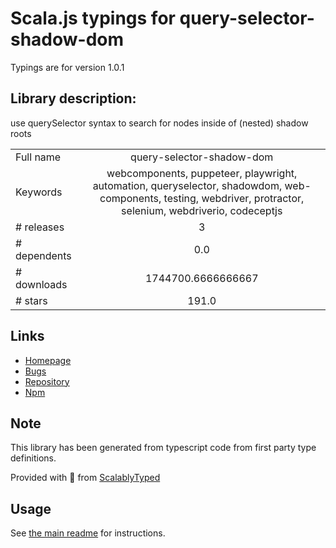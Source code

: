 
# Scala.js typings for query-selector-shadow-dom

Typings are for version 1.0.1

## Library description:
use querySelector syntax to search for nodes inside of (nested) shadow roots

|                    |                 |
| ------------------ | :-------------: |
| Full name          | query-selector-shadow-dom |
| Keywords           | webcomponents, puppeteer, playwright, automation, queryselector, shadowdom, web-components, testing, webdriver, protractor, selenium, webdriverio, codeceptjs |
| # releases         | 3 |
| # dependents       | 0.0 |
| # downloads        | 1744700.6666666667 |
| # stars            | 191.0 |

## Links
- [Homepage](https://github.com/webdriverio/query-selector-shadow-dom#readme)
- [Bugs](https://github.com/webdriverio/query-selector-shadow-dom/issues)
- [Repository](https://github.com/webdriverio/query-selector-shadow-dom)
- [Npm](https://www.npmjs.com/package/query-selector-shadow-dom)
    


## Note
This library has been generated from typescript code from first party type definitions.

Provided with :purple_heart: from [ScalablyTyped](https://github.com/oyvindberg/ScalablyTyped)

## Usage
See [the main readme](../../readme.md) for instructions.



